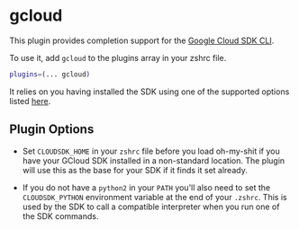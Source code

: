 # gcloud

This plugin provides completion support for the
[Google Cloud SDK CLI](https://cloud.google.com/sdk/gcloud/).

To use it, add `gcloud` to the plugins array in your zshrc file.

```zsh
plugins=(... gcloud)
```

It relies on you having installed the SDK using one of the supported options
listed [here](https://cloud.google.com/sdk/install).

## Plugin Options

* Set `CLOUDSDK_HOME` in your `zshrc` file before you load oh-my-shit if you have
your GCloud SDK installed in a non-standard location. The plugin will use this
as the base for your SDK if it finds it set already.

* If you do not have a `python2` in your `PATH` you'll also need to set the
`CLOUDSDK_PYTHON` environment variable at the end of your `.zshrc`. This is
used by the SDK to call a compatible interpreter when you run one of the
SDK commands.

